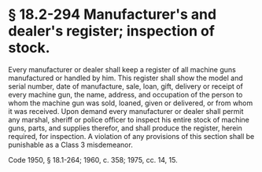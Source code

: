 # § 18.2-294 Manufacturer's and dealer's register; inspection of stock.

<p>Every manufacturer or dealer shall keep a register of all machine guns manufactured or handled by him. This register shall show the model and serial number, date of manufacture, sale, loan, gift, delivery or receipt of every machine gun, the name, address, and occupation of the person to whom the machine gun was sold, loaned, given or delivered, or from whom it was received. Upon demand every manufacturer or dealer shall permit any marshal, sheriff or police officer to inspect his entire stock of machine guns, parts, and supplies therefor, and shall produce the register, herein required, for inspection. A violation of any provisions of this section shall be punishable as a Class 3 misdemeanor.</p><p>Code 1950, § 18.1-264; 1960, c. 358; 1975, cc. 14, 15.</p>